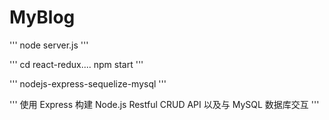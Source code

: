 # MyBlog
'''
node server.js
'''

'''
cd react-redux....
npm start
'''

'''
nodejs-express-sequelize-mysql
'''

'''
使用 Express 构建 Node.js Restful CRUD API 以及与 MySQL 数据库交互
'''